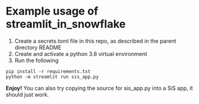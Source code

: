 # Example usage of streamlit_in_snowflake

1. Create a secrets.toml file in this repo, as described in the parent directory README
1. Create and activate a python 3.8 virtual environment
1. Run the following

```shell
pip install -r requirements.txt
python -m streamlit run sis_app.py
```

**Enjoy!** You can also try copying the source for sis_app.py into a SiS app, it should just work.
